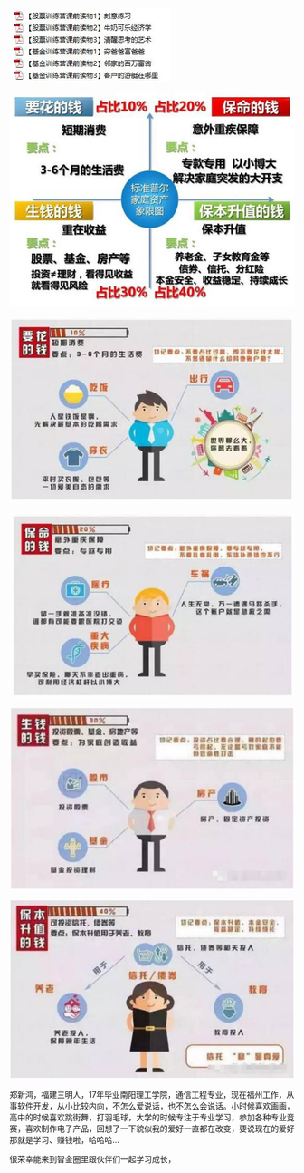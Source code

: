 ![](/assets/5601560861418_.pic.jpg)

![](/assets/5611560861519_.pic.jpg)

![](/assets/5621560861550_.pic.jpg)

![](/assets/5641560861571_.pic.jpg)

![](/assets/5651560861716_.pic.jpg)

![](/assets/5661560861747_.pic.jpg)

郑新鸿，福建三明人，17年毕业南阳理工学院，通信工程专业，现在福州工作，从事软件开发，从小比较内向，不怎么爱说话，也不怎么会说话。小时候喜欢画画，高中的时候喜欢跳街舞，打羽毛球，大学的时候专注于专业学习，参加各种专业竞赛，喜欢制作电子产品，回想了一下貌似我的爱好一直都在改变，要说现在的爱好那就是学习、赚钱啦，哈哈哈...

很荣幸能来到智金圈里跟伙伴们一起学习成长，